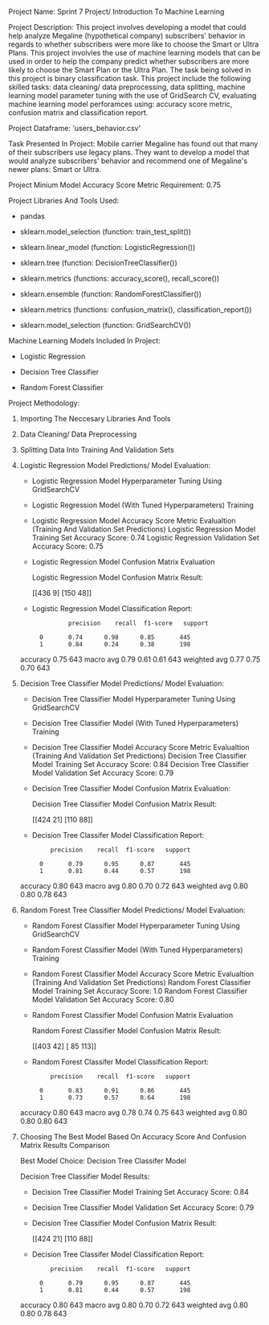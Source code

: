 Project Name: Sprint 7 Project/ Introduction To Machine Learning

Project Description: This project involves developing a model that could help analyze Megaline (hypothetical company) subscribers' behavior in regards to whether subscribers 
were more like to choose the Smart or Ultra Plans. This project involvles the use of machine learning models that can be used in order to help the company predict whether subscribers
are more likely to choose the Smart Plan or the Ultra Plan. The task being solved in this project is binary classification task.  This project include the following skilled tasks: 
data cleaning/ data preprocessing, data splitting, machine learning model parameter tuning with the use of GridSearch CV, evaluating machine learning model perforamces using: 
accuracy score metric, confusion matrix and classification report.

Project Dataframe: 'users_behavior.csv' 

Task Presented In Project: Mobile carrier Megaline has found out that many of their subscribers use legacy plans. 
They want to develop a model that would analyze subscribers' behavior and recommend one of Megaline's newer plans: Smart or Ultra. 

Project Minium Model Accuracy Score Metric Requirement: 0.75

Project Libraries And Tools Used:

* pandas

* sklearn.model_selection (function: train_test_split())

* sklearn.linear_model (function: LogisticRegression())

* sklearn.tree (function: DecisionTreeClassifier())

* sklearn.metrics (functions: accuracy_score(), recall_score())

* sklearn.ensemble (function: RandomForestClassifier())

* sklearn.metrics (functions: confusion_matrix(), classification_report())

* sklearn.model_selection (function: GridSearchCV())

Machine Learning Models Included In Project:

* Logistic Regression

* Decision Tree Classifier
  
* Random Forest Classifier

Project Methodology:

1) Importing The Neccesary Libraries And Tools

2) Data Cleaning/ Data Preprocessing

3) Splitting Data Into Training And Validation Sets

4) Logistic Regression Model Predictions/ Model Evaluation:
   * Logistic Regression Model Hyperparameter Tuning Using GridSearchCV
     
   * Logistic Regression Model (With Tuned Hyperparameters) Training
     
   * Logistic Regression Model Accuracy Score Metric Evalualtion (Training And Validation Set Predictions)
     Logistic Regression Model Training Set Accuracy Score: 0.74
     Logistic Regression Validation Set Accuracy Score: 0.75

   * Logistic Regression Model Confusion Matrix Evaluation
     
     Logistic Regression Model Confusion Matrix Result:
     
     [[436   9]
     [150  48]]
     
   * Logistic Regression Model Classification Report:
     
                   precision    recall  f1-score   support

           0       0.74      0.98      0.85       445
           1       0.84      0.24      0.38       198

    accuracy                           0.75       643
   macro avg       0.79      0.61      0.61       643
weighted avg       0.77      0.75      0.70       643


6) Decision Tree Classifier Model Predictions/ Model Evaluation:
   * Decision Tree Classifier Model Hyperparameter Tuning Using GridSearchCV
     
   * Decision Tree Classifier Model (With Tuned Hyperparameters) Training
     
   * Decision Tree Classifier Model Accuracy Score Metric Evalualtion (Training And Validation Set Predictions)
     Decision Tree Classifier Model Training Set Accuracy Score: 0.84
     Decision Tree Classifier Model Validation Set Accuracy Score: 0.79
     
   * Decision Tree Classifier Model Confusion Matrix Evaluation:
     
     Decision Tree Classifier Model Confusion Matrix Result:
   
     [[424  21]
     [110  88]]
     
   * Decision Tree Classifer Model Classification Report:
     
              precision    recall  f1-score   support

           0       0.79      0.95      0.87       445
           1       0.81      0.44      0.57       198

    accuracy                           0.80       643
   macro avg       0.80      0.70      0.72       643
weighted avg       0.80      0.80      0.78       643

7) Random Forest Tree Classifier Model Predictions/ Model Evaluation:
   * Random Forest Classifier Model Hyperparameter Tuning Using GridSearchCV
     
   * Random Forest Classifier Model (With Tuned Hyperparameters) Training
     
   * Random Forest Classifier Model Accuracy Score Metric Evalualtion (Training And Validation Set Predictions)
     Random Forest Classifier Model Training Set Accuracy Score: 1.0
     Random Forest Classifier Model Validation Set Accuracy Score: 0.80
     
   * Random Forest Classifier Model Confusion Matrix Evaluation
     
     Random Forest Classifier Model Confusion Matrix Result:
     
     [[403  42]
      [ 85 113]]
     
   * Random Forest Classifer Model Classification Report:
     
              precision    recall  f1-score   support

           0       0.83      0.91      0.86       445
           1       0.73      0.57      0.64       198

    accuracy                           0.80       643
   macro avg       0.78      0.74      0.75       643
weighted avg       0.80      0.80      0.80       643
  
8) Choosing The Best Model Based On Accuracy Score And Confusion Matrix Results Comparison
   
   Best Model Choice: Decision Tree Classifer Model

   Decision Tree Classifier Model Results:
   
   * Decision Tree Classifier Model Training Set Accuracy Score: 0.84
   * Decision Tree Classifier Model Validation Set Accuracy Score: 0.79

   * Decision Tree Classifier Model Confusion Matrix Result:
     
     [[424  21]
     [110  88]]

   * Decision Tree Classifer Model Classification Report:
     
              precision    recall  f1-score   support

           0       0.79      0.95      0.87       445
           1       0.81      0.44      0.57       198

    accuracy                           0.80       643
   macro avg       0.80      0.70      0.72       643
weighted avg       0.80      0.80      0.78       643
